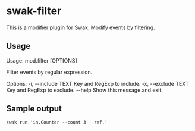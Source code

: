 # swak-filter

This is a modifier plugin for Swak.
Modify events by filtering.

## Usage

Usage: mod.filter [OPTIONS]

  Filter events by regular expression.

Options:
  -i, --include TEXT  Key and RegExp to include.
  -x, --exclude TEXT  Key and RegExp to exclude.
  --help              Show this message and exit.

## Sample output

```
swak run 'in.Counter --count 3 | ref.'
```
